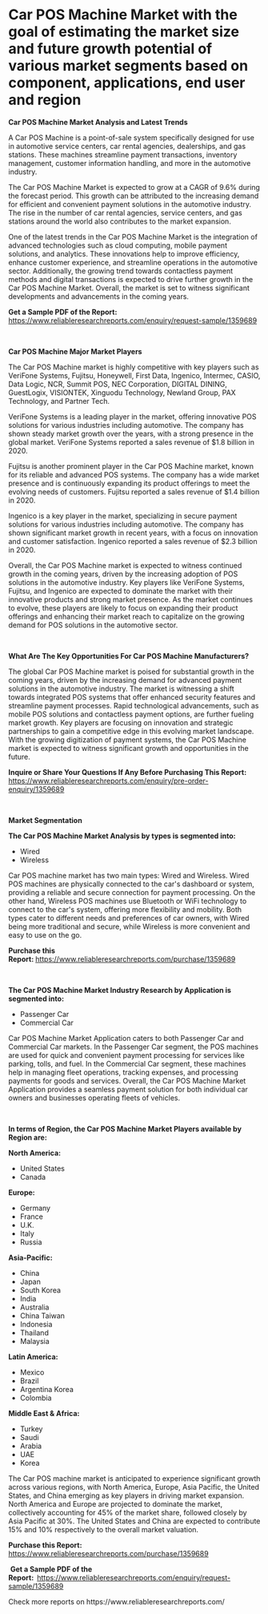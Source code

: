 <p><h1>Car POS Machine Market with the goal of estimating the market size and future growth potential of various market segments based on component, applications, end user and region</h1></p><p><strong>Car POS Machine Market Analysis and Latest Trends</strong></p>
<p><p>A Car POS Machine is a point-of-sale system specifically designed for use in automotive service centers, car rental agencies, dealerships, and gas stations. These machines streamline payment transactions, inventory management, customer information handling, and more in the automotive industry.</p><p>The Car POS Machine Market is expected to grow at a CAGR of 9.6% during the forecast period. This growth can be attributed to the increasing demand for efficient and convenient payment solutions in the automotive industry. The rise in the number of car rental agencies, service centers, and gas stations around the world also contributes to the market expansion.</p><p>One of the latest trends in the Car POS Machine Market is the integration of advanced technologies such as cloud computing, mobile payment solutions, and analytics. These innovations help to improve efficiency, enhance customer experience, and streamline operations in the automotive sector. Additionally, the growing trend towards contactless payment methods and digital transactions is expected to drive further growth in the Car POS Machine Market. Overall, the market is set to witness significant developments and advancements in the coming years.</p></p>
<p><strong>Get a Sample PDF of the Report:&nbsp;</strong> <a href="https://www.reliableresearchreports.com/enquiry/request-sample/1359689">https://www.reliableresearchreports.com/enquiry/request-sample/1359689</a></p>
<p>&nbsp;</p>
<p><strong>Car POS Machine Major Market Players</strong></p>
<p><p>The Car POS Machine market is highly competitive with key players such as VeriFone Systems, Fujitsu, Honeywell, First Data, Ingenico, Intermec, CASIO, Data Logic, NCR, Summit POS, NEC Corporation, DIGITAL DINING, GuestLogix, VISIONTEK, Xinguodu Technology, Newland Group, PAX Technology, and Partner Tech.</p><p>VeriFone Systems is a leading player in the market, offering innovative POS solutions for various industries including automotive. The company has shown steady market growth over the years, with a strong presence in the global market. VeriFone Systems reported a sales revenue of $1.8 billion in 2020.</p><p>Fujitsu is another prominent player in the Car POS Machine market, known for its reliable and advanced POS systems. The company has a wide market presence and is continuously expanding its product offerings to meet the evolving needs of customers. Fujitsu reported a sales revenue of $1.4 billion in 2020.</p><p>Ingenico is a key player in the market, specializing in secure payment solutions for various industries including automotive. The company has shown significant market growth in recent years, with a focus on innovation and customer satisfaction. Ingenico reported a sales revenue of $2.3 billion in 2020.</p><p>Overall, the Car POS Machine market is expected to witness continued growth in the coming years, driven by the increasing adoption of POS solutions in the automotive industry. Key players like VeriFone Systems, Fujitsu, and Ingenico are expected to dominate the market with their innovative products and strong market presence. As the market continues to evolve, these players are likely to focus on expanding their product offerings and enhancing their market reach to capitalize on the growing demand for POS solutions in the automotive sector.</p></p>
<p>&nbsp;</p>
<p><strong>What Are The Key Opportunities For Car POS Machine Manufacturers?</strong></p>
<p><p>The global Car POS Machine market is poised for substantial growth in the coming years, driven by the increasing demand for advanced payment solutions in the automotive industry. The market is witnessing a shift towards integrated POS systems that offer enhanced security features and streamline payment processes. Rapid technological advancements, such as mobile POS solutions and contactless payment options, are further fueling market growth. Key players are focusing on innovation and strategic partnerships to gain a competitive edge in this evolving market landscape. With the growing digitization of payment systems, the Car POS Machine market is expected to witness significant growth and opportunities in the future.</p></p>
<p><strong>Inquire or Share Your Questions If Any Before Purchasing This Report:</strong> <a href="https://www.reliableresearchreports.com/enquiry/pre-order-enquiry/1359689">https://www.reliableresearchreports.com/enquiry/pre-order-enquiry/1359689</a></p>
<p>&nbsp;</p>
<p><strong>Market Segmentation</strong></p>
<p><strong>The Car POS Machine Market Analysis by types is segmented into:</strong></p>
<p><ul><li>Wired</li><li>Wireless</li></ul></p>
<p><p>Car POS machine market has two main types: Wired and Wireless. Wired POS machines are physically connected to the car's dashboard or system, providing a reliable and secure connection for payment processing. On the other hand, Wireless POS machines use Bluetooth or WiFi technology to connect to the car's system, offering more flexibility and mobility. Both types cater to different needs and preferences of car owners, with Wired being more traditional and secure, while Wireless is more convenient and easy to use on the go.</p></p>
<p><strong>Purchase this Report:&nbsp;</strong><a href="https://www.reliableresearchreports.com/purchase/1359689">https://www.reliableresearchreports.com/purchase/1359689</a></p>
<p>&nbsp;</p>
<p><strong>The Car POS Machine Market Industry Research by Application is segmented into:</strong></p>
<p><ul><li>Passenger Car</li><li>Commercial Car</li></ul></p>
<p><p>Car POS Machine Market Application caters to both Passenger Car and Commercial Car markets. In the Passenger Car segment, the POS machines are used for quick and convenient payment processing for services like parking, tolls, and fuel. In the Commercial Car segment, these machines help in managing fleet operations, tracking expenses, and processing payments for goods and services. Overall, the Car POS Machine Market Application provides a seamless payment solution for both individual car owners and businesses operating fleets of vehicles.</p></p>
<p>&nbsp;</p>
<p><strong>In terms of Region, the Car POS Machine Market Players available by Region are:</strong></p>
<p>
    <p> <strong> North America: </strong>
        <ul>
            <li>United States</li>
            <li>Canada</li>
        </ul>
        </p> 
    <p> <strong> Europe: </strong>
        <ul>
            <li>Germany</li>
            <li>France</li>
            <li>U.K.</li>
            <li>Italy</li>
            <li>Russia</li>
        </ul>
        </p> 
    <p> <strong> Asia-Pacific: </strong>
        <ul>
            <li>China</li>
            <li>Japan</li>
            <li>South Korea</li>
            <li>India</li>
            <li>Australia</li>
            <li>China Taiwan</li>
            <li>Indonesia</li>
            <li>Thailand</li>
            <li>Malaysia</li>
        </ul>
        </p> 
    <p> <strong> Latin America: </strong>
        <ul>
            <li>Mexico</li>
            <li>Brazil</li>
            <li>Argentina Korea</li>
            <li>Colombia</li>
        </ul>
        </p> 
    <p> <strong> Middle East & Africa: </strong>
        <ul>
            <li>Turkey</li>
            <li>Saudi</li>
            <li>Arabia</li>
            <li>UAE</li>
            <li>Korea</li>
        </ul>
    </p>
    </p>
<p><p>The Car POS machine market is anticipated to experience significant growth across various regions, with North America, Europe, Asia Pacific, the United States, and China emerging as key players in driving market expansion. North America and Europe are projected to dominate the market, collectively accounting for 45% of the market share, followed closely by Asia Pacific at 30%. The United States and China are expected to contribute 15% and 10% respectively to the overall market valuation.</p></p>
<p><strong>Purchase this Report: </strong><a href="https://www.reliableresearchreports.com/purchase/1359689">https://www.reliableresearchreports.com/purchase/1359689</a></p>
<p>&nbsp;<strong>Get a Sample PDF of the Report:&nbsp;&nbsp;</strong><a href="https://www.reliableresearchreports.com/enquiry/request-sample/1359689">https://www.reliableresearchreports.com/enquiry/request-sample/1359689</a></p>
<p><strong></strong></p>
<p>Check more reports on https://www.reliableresearchreports.com/</p>